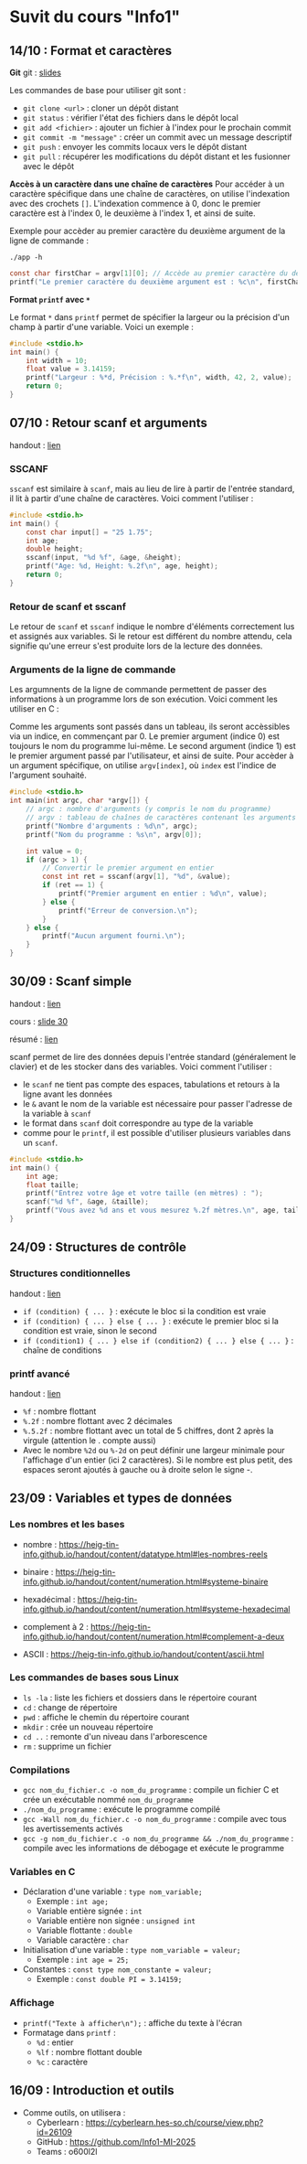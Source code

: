 # Suvit du cours "Info1"

## 14/10 : Format et caractères

**Git**
git : [slides](https://cyberlearn.hes-so.ch/mod/resource/view.php?id=2969777)

Les commandes de base pour utiliser git sont :
- `git clone <url>` : cloner un dépôt distant
- `git status` : vérifier l'état des fichiers dans le dépôt local
- `git add <fichier>` : ajouter un fichier à l'index pour le prochain commit
- `git commit -m "message"` : créer un commit avec un message descriptif
- `git push` : envoyer les commits locaux vers le dépôt distant
- `git pull` : récupérer les modifications du dépôt distant et les fusionner avec le dépôt

**Accès à un caractère dans une chaîne de caractères**
Pour accéder à un caractère spécifique dans une chaîne de caractères, on utilise l'indexation avec des crochets `[]`. L'indexation commence à 0, donc le premier caractère est à l'index 0, le deuxième à l'index 1, et ainsi de suite.

Exemple pour accèder au premier caractère du deuxième argument de la ligne de commande :

`./app -h`

```c
const char firstChar = argv[1][0]; // Accède au premier caractère du deuxième argument
printf("Le premier caractère du deuxième argument est : %c\n", firstChar);
```

**Format `printf` avec `*`**

Le format `*` dans `printf` permet de spécifier la largeur ou la précision d'un champ à partir d'une variable. Voici un exemple :

```c
#include <stdio.h>
int main() {
    int width = 10;
    float value = 3.14159;
    printf("Largeur : %*d, Précision : %.*f\n", width, 42, 2, value);
    return 0;
}
```


## 07/10 : Retour scanf et arguments
handout : [lien](https://heig-tin-info.github.io/handout/content/processus.html?highlight=argument#entrees-sorties)

### SSCANF
`sscanf` est similaire à `scanf`, mais au lieu de lire à partir de l'entrée standard, il lit à partir d'une chaîne de caractères. Voici comment l'utiliser :
```c
#include <stdio.h>
int main() {
    const char input[] = "25 1.75";
    int age;
    double height;
    sscanf(input, "%d %f", &age, &height);
    printf("Age: %d, Height: %.2f\n", age, height);
    return 0;
}
```

### Retour de scanf et sscanf
Le retour de `scanf` et `sscanf` indique le nombre d'éléments correctement lus et assignés aux variables. Si le retour est différent du nombre attendu, cela signifie qu'une erreur s'est produite lors de la lecture des données.

### Arguments de la ligne de commande
Les argumnents de la ligne de commande permettent de passer des informations à un programme lors de son exécution. Voici comment les utiliser en C :

Comme les arguments sont passés dans un tableau, ils seront accèssibles via un indice, en commençant par 0. Le premier argument (indice 0) est toujours le nom du programme lui-même. Le second argument (indice 1) est le premier argument passé par l'utilisateur, et ainsi de suite.
Pour accèder à un argument spécifique, on utilise `argv[index]`, où `index` est l'indice de l'argument souhaité.

```c
#include <stdio.h>
int main(int argc, char *argv[]) {
    // argc : nombre d'arguments (y compris le nom du programme)
    // argv : tableau de chaînes de caractères contenant les arguments
    printf("Nombre d'arguments : %d\n", argc);
    printf("Nom du programme : %s\n", argv[0]);

    int value = 0;
    if (argc > 1) {
        // Convertir le premier argument en entier
        const int ret = sscanf(argv[1], "%d", &value);
        if (ret == 1) {
            printf("Premier argument en entier : %d\n", value);
        } else {
            printf("Erreur de conversion.\n");
        }
    } else {
        printf("Aucun argument fourni.\n");
    }
}
```

## 30/09 : Scanf simple

handout : [lien](https://heig-tin-info.github.io/handout/content/stdio.html?highlight=scanf#scanf)

cours : [slide 30](https://cyberlearn.hes-so.ch/mod/resource/view.php?id=2093596)

résumé : [lien](https://cyberlearn.hes-so.ch/mod/resource/view.php?id=2117038)

scanf permet de lire des données depuis l'entrée standard (généralement le clavier) et de les stocker dans des variables. Voici comment l'utiliser :

- le `scanf` ne tient pas compte des espaces, tabulations et retours à la ligne avant les données
- le `&` avant le nom de la variable est nécessaire pour passer l'adresse de la variable à `scanf`
- le format dans `scanf` doit correspondre au type de la variable
- comme pour le `printf`, il est possible d'utiliser plusieurs variables dans un `scanf`.

```c
#include <stdio.h>
int main() {
    int age;
    float taille;
    printf("Entrez votre âge et votre taille (en mètres) : ");
    scanf("%d %f", &age, &taille);
    printf("Vous avez %d ans et vous mesurez %.2f mètres.\n", age, taille);
}
```

## 24/09 : Structures de contrôle
### Structures conditionnelles
handout : [lien](https://heig-tin-info.github.io/handout/content/control-structures.html#les-embranchements)
- `if (condition) { ... }` : exécute le bloc si la condition est vraie
- `if (condition) { ... } else { ... }` : exécute le premier bloc si la condition est vraie, sinon le second
- `if (condition1) { ... } else if (condition2) { ... } else { ... }` : chaîne de conditions

### printf avancé
handout : [lien](https://heig-tin-info.github.io/handout/content/stdio.html?highlight=printf#printf)
- `%f` : nombre flottant
- `%.2f` : nombre flottant avec 2 décimales
- `%.5.2f` : nombre flottant avec un total de 5 chiffres, dont 2 après la virgule (attention le . compte aussi)
-  Avec le nombre `%2d` ou `%-2d` on peut définir une largeur minimale pour l'affichage d'un entier (ici 2 caractères). Si le nombre est plus petit, des espaces seront ajoutés à gauche ou à droite selon le signe -.

## 23/09 : Variables et types de données
### Les nombres et les bases
- nombre : https://heig-tin-info.github.io/handout/content/datatype.html#les-nombres-reels
- binaire : https://heig-tin-info.github.io/handout/content/numeration.html#systeme-binaire
- hexadécimal : https://heig-tin-info.github.io/handout/content/numeration.html#systeme-hexadecimal
- complement à 2 : https://heig-tin-info.github.io/handout/content/numeration.html#complement-a-deux

- ASCII : https://heig-tin-info.github.io/handout/content/ascii.html

### Les commandes de bases sous Linux
- `ls -la` : liste les fichiers et dossiers dans le répertoire courant
- `cd` : change de répertoire
- `pwd` : affiche le chemin du répertoire courant
- `mkdir` : crée un nouveau répertoire
- `cd ..` : remonte d'un niveau dans l'arborescence
- `rm` : supprime un fichier

### Compilations
- `gcc nom_du_fichier.c -o nom_du_programme` : compile un fichier C et crée un exécutable nommé `nom_du_programme`
- `./nom_du_programme` : exécute le programme compilé
- `gcc -Wall nom_du_fichier.c -o nom_du_programme` : compile avec tous les avertissements activés
- `gcc -g nom_du_fichier.c -o nom_du_programme && ./nom_du_programme` : compile avec les informations de débogage et exécute le programme

### Variables en C
- Déclaration d'une variable : `type nom_variable;`
  - Exemple : `int age;`
  - Variable entière signée : `int`
  - Variable entière non signée : `unsigned int`
  - Variable flottante : `double`
  - Variable caractère : `char`
- Initialisation d'une variable : `type nom_variable = valeur;`
  - Exemple : `int age = 25;`
- Constantes : `const type nom_constante = valeur;`
  - Exemple : `const double PI = 3.14159;`

### Affichage
- `printf("Texte à afficher\n");` : affiche du texte à l'écran
- Formatage dans `printf` :
  - `%d` : entier
  - `%lf` : nombre flottant double
  - `%c` : caractère

## 16/09 : Introduction et outils
- Comme outils, on utilisera : 
  - Cyberlearn : https://cyberlearn.hes-so.ch/course/view.php?id=26109
  - GitHub : https://github.com/Info1-MI-2025
  - Teams : o600l2l
